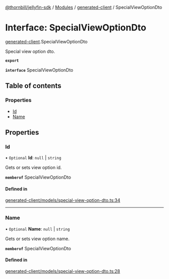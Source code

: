 [@thornbill/jellyfin-sdk](../README.md) / [Modules](../modules.md) / [generated-client](../modules/generated_client.md) / SpecialViewOptionDto

# Interface: SpecialViewOptionDto

[generated-client](../modules/generated_client.md).SpecialViewOptionDto

Special view option dto.

**`export`**

**`interface`** SpecialViewOptionDto

## Table of contents

### Properties

- [Id](generated_client.SpecialViewOptionDto.md#id)
- [Name](generated_client.SpecialViewOptionDto.md#name)

## Properties

### Id

• `Optional` **Id**: ``null`` \| `string`

Gets or sets view option id.

**`memberof`** SpecialViewOptionDto

#### Defined in

[generated-client/models/special-view-option-dto.ts:34](https://github.com/thornbill/jellyfin-sdk-typescript/blob/029620a/src/generated-client/models/special-view-option-dto.ts#L34)

___

### Name

• `Optional` **Name**: ``null`` \| `string`

Gets or sets view option name.

**`memberof`** SpecialViewOptionDto

#### Defined in

[generated-client/models/special-view-option-dto.ts:28](https://github.com/thornbill/jellyfin-sdk-typescript/blob/029620a/src/generated-client/models/special-view-option-dto.ts#L28)
